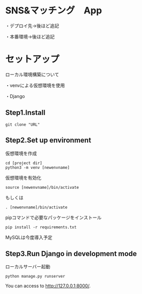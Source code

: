 # SNS&マッチング　App

・デプロイ先→後ほど追記

・本番環境→後ほど追記

# セットアップ

ローカル環境構築について

・venvによる仮想環境を使用

・Django

## Step1.Install
```
git clone "URL"
```

## Step2.Set up environment
仮想環境を作成
```
cd [project dir]
python3 -m venv [newenvname]
```
仮想環境を有効化
```
source [newenvname]/bin/activate
```
もしくは
```
. [newenvname]/bin/activate
```
pipコマンドで必要なパッケージをインストール
```
pip install -r requirements.txt
```
MySQLは今度導入予定

## Step3.Run Django in development mode
ローカルサーバー起動
```
python manage.py runserver
```
You can access to http://127.0.0.1:8000/.
